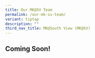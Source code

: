 ```yaml
---
title: Our MK@SV Team
permalink: /our-mk-sv-team/
variant: tiptap
description: ""
third_nav_title: MK@South View (MK@SV)
---
```

<h2>Coming Soon!</h2>
<p></p>